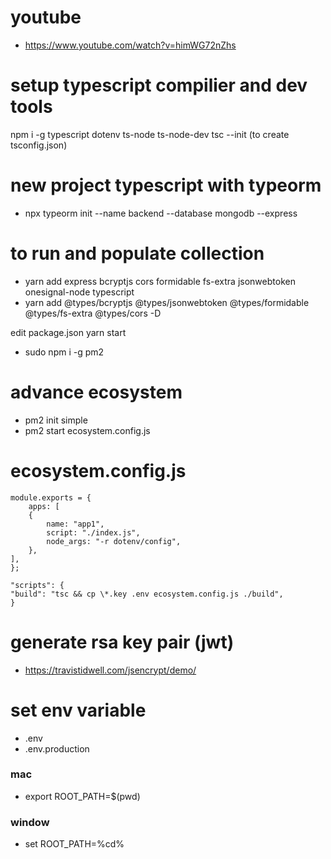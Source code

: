 # youtube

- https://www.youtube.com/watch?v=himWG72nZhs

# setup typescript compilier and dev tools

npm i -g typescript dotenv ts-node ts-node-dev
tsc --init (to create tsconfig.json)

# new project typescript with typeorm

- npx typeorm init --name backend --database mongodb --express

# to run and populate collection

- yarn add express bcryptjs cors formidable fs-extra jsonwebtoken onesignal-node typescript
- yarn add @types/bcryptjs @types/jsonwebtoken @types/formidable @types/fs-extra @types/cors -D

edit package.json
yarn start

- sudo npm i -g pm2

# advance ecosystem

- pm2 init simple
- pm2 start ecosystem.config.js

# ecosystem.config.js

```
module.exports = {
    apps: [
    {
        name: "app1",
        script: "./index.js",
        node_args: "-r dotenv/config",
    },
],
};

"scripts": {
"build": "tsc && cp \*.key .env ecosystem.config.js ./build",
}
```

# generate rsa key pair (jwt)

- https://travistidwell.com/jsencrypt/demo/

# set env variable

- .env
- .env.production

### mac

- export ROOT_PATH=$(pwd)

### window

- set ROOT_PATH=%cd%
